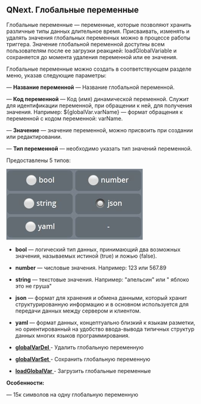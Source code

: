 ## QNext. Глобальные переменные

Глобальные переменные — переменные, которые позволяют хранить различные типы данных длительное время. Присваивать, изменять и удалять значения глобальных переменных можно в процессе работы триггера. Значение глобальной переменной доступны всем пользователям после ее загрузки реакцией: loadGlobalVariable и сохраняется до момента удаления переменной или ее значения.

Глобальные переменные можно создать в соответствующем разделе меню, указав следующие параметры:

 — **Название переменной** — Название глобальной переменной.

 — **Код переменной** — Код (имя) динамической переменной. Служит для идентификации переменной, при обращении к ней, для получения значения. Например: ${globalVar.varName} — формат обращения к переменной с кодом переменной: varName.

 — **Значение** — значение переменной, можно присвоить при создании или редактировании.

 — **Тип переменной** — необходимо указать тип значений переменной.

Предоставлены 5 типов:


![](./1.png)
* **bool** — логический тип данных, принимающий два возможных значения, называемых истиной (true) и ложью (false).
* **number** — числовые значения. Например: 123 или 567.89
* **string** — текстовые значения. Например: "апельсин" или " яблоко это не груша"
* **json** — формат для хранения и обмена данными, который хранит структурированную информацию и в основном используется для передачи данных между сервером и клиентом.
* **yaml** — формат данных, концептуально близкий к языкам разметки, но ориентированный на удобство ввода-вывода типичных структур данных многих языков программирования.


 * [**globalVarDel** ](/docs-test/_export/reactions/globalvardel)- Удалить глобальную переменную
 * [**globalVarSet** ](/docs-test/_export/reactions/globalvarset)- Сохранить глобальную переменную
 * [**loadGlobalVar** ](/docs-test/_export/reactions/loadglobalvariable)- Загрузить глобальные переменные



**Особенности:**

— 15к символов на одну глобальную переменную

